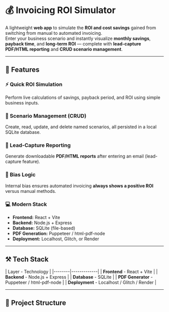 # 💰 Invoicing ROI Simulator

A lightweight **web app** to simulate the **ROI and cost savings** gained from switching from manual to automated invoicing.  
Enter your business scenario and instantly visualize **monthly savings**, **payback time**, and **long-term ROI** — complete with **lead-capture PDF/HTML reporting** and **CRUD scenario management**.

---

## 🚀 Features

### ⚡ Quick ROI Simulation
Perform live calculations of savings, payback period, and ROI using simple business inputs.

### 📂 Scenario Management (CRUD)
Create, read, update, and delete named scenarios, all persisted in a local SQLite database.

### 📑 Lead-Capture Reporting
Generate downloadable **PDF/HTML reports** after entering an email (lead-capture feature).

### 🧠 Bias Logic
Internal bias ensures automated invoicing **always shows a positive ROI** versus manual methods.

### 💻 Modern Stack
- **Frontend:** React + Vite  
- **Backend:** Node.js + Express  
- **Database:** SQLite (file-based)  
- **PDF Generation:** Puppeteer / html-pdf-node  
- **Deployment:** Localhost, Glitch, or Render  

---

## ⚒️ Tech Stack

| Layer - Technology |
|--------|-------------|
| **Frontend** - React + Vite |
| **Backend** - Node.js + Express |
| **Database** - SQLite |
| **PDF Generator** - Puppeteer / html-pdf-node |
| **Deployment** - Localhost / Glitch / Render |

---

## 🧩 Project Structure

